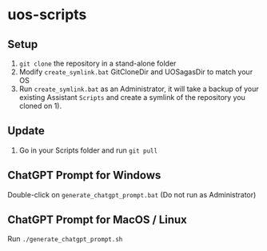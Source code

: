 # uos-scripts

## Setup

1. `git clone` the repository in a stand-alone folder
2. Modify `create_symlink.bat` GitCloneDir and UOSagasDir to match your OS
3. Run `create_symlink.bat` as an Administrator, it will take a backup of your existing Assistant `Scripts` and create a symlink of the repository you cloned on 1). 

## Update

1. Go in your Scripts folder and run `git pull`

## ChatGPT Prompt for Windows
Double-click on `generate_chatgpt_prompt.bat` (Do not run as Administrator)

## ChatGPT Prompt for MacOS / Linux

Run `./generate_chatgpt_prompt.sh`